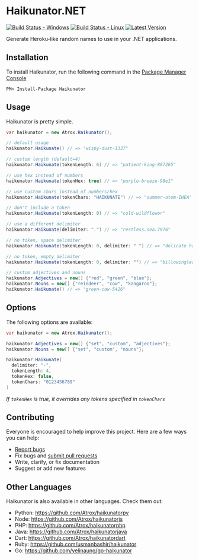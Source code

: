 # Haikunator.NET

[![Build Status - Windows](https://img.shields.io/appveyor/ci/Atrox/haikunator-net.svg?style=flat-square&label=windows)](https://ci.appveyor.com/project/Atrox/haikunator-net)
[![Build Status - Linux](https://img.shields.io/travis/Atrox/haikunator.net.svg?style=flat-square&label=linux)](https://travis-ci.org/Atrox/haikunator.net)
[![Latest Version](https://img.shields.io/nuget/v/Haikunator.svg?style=flat-square)](https://www.nuget.org/packages/Haikunator)

Generate Heroku-like random names to use in your .NET applications.

## Installation

To install Haikunator, run the following command in the [Package Manager Console](http://docs.nuget.org/consume/package-manager-console)
```
PM> Install-Package Haikunator
```

## Usage

Haikunator is pretty simple.

```cs
var haikunator = new Atrox.Haikunator();

// default usage
haikunator.Haikunate() // => "wispy-dust-1337"

// custom length (default=4)
haikunator.Haikunate(tokenLength: 6) // => "patient-king-887265"

// use hex instead of numbers
haikunator.Haikunate(tokenHex: true) // => "purple-breeze-98e1"

// use custom chars instead of numbers/hex
haikunator.Haikunate(tokenChars: "HAIKUNATE") // => "summer-atom-IHEA"

// don't include a token
haikunator.Haikunate(tokenLength: 0) // => "cold-wildflower"

// use a different delimiter
haikunator.Haikunate(delimiter: ".") // => "restless.sea.7976"

// no token, space delimiter
haikunator.Haikunate(tokenLength: 0, delimiter: " ") // => "delicate haze"

// no token, empty delimiter
haikunator.Haikunate(tokenLength: 0, delimiter: "") // => "billowingleaf"

// custom adjectives and nouns
haikunator.Adjectives = new[] {"red", "green", "blue"};
haikunator.Nouns = new[] {"reindeer", "cow", "kangaroo"};
haikunator.Haikunate() // => "green-cow-5426"
```

## Options

The following options are available:

```cs
var haikunator = new Atrox.Haikunator();

haikunator.Adjectives = new[] {"set", "custom", "adjectives"};
haikunator.Nouns = new[] {"set", "custom", "nouns"};

haikunator.Haikunate(
  delimiter: "-",
  tokenLength: 4,
  tokenHex: false,
  tokenChars: "0123456789"
)
```
*If ```tokenHex``` is true, it overrides any tokens specified in ```tokenChars```*

## Contributing

Everyone is encouraged to help improve this project. Here are a few ways you can help:

- [Report bugs](https://github.com/Atrox/haikunator.net/issues)
- Fix bugs and [submit pull requests](https://github.com/Atrox/haikunator.net/pulls)
- Write, clarify, or fix documentation
- Suggest or add new features

## Other Languages

Haikunator is also available in other languages. Check them out:

- Python: https://github.com/Atrox/haikunatorpy
- Node: https://github.com/Atrox/haikunatorjs
- PHP: https://github.com/Atrox/haikunatorphp
- Java: https://github.com/Atrox/haikunatorjava
- Dart: https://github.com/Atrox/haikunatordart
- Ruby: https://github.com/usmanbashir/haikunator
- Go: https://github.com/yelinaung/go-haikunator